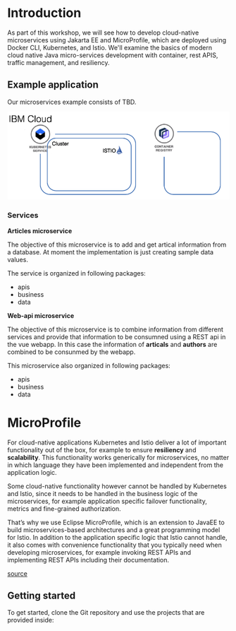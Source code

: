 # Introduction

As part of this workshop, we will see how to develop cloud-native microservices using Jakarta EE and MicroProfile, which are deployed using Docker CLI, Kubernetes, and Istio.
We'll examine the basics of modern cloud native Java micro-services development with container, rest APIS, traffic management, and resiliency.


## Example application

Our microservices example consists of TBD.

![cns-basic-setup-01](images/cns-basic-setup-01.png)

### Services

**Articles microservice**

The objective of this microservice is to add and get artical information from a database. At moment the implementation is just creating sample data values.

The service is organized in following packages:

* apis
* business
* data

**Web-api microservice**

The objective of this microservice is to combine information from different services and provide that information to be consumned using a REST api in the vue webapp. In this case the information of **articals** and **authors** are combined to be consunmed by the webapp.

This microservice also organized in following packages:

* apis
* business
* data

# MicroProfile

For cloud-native applications Kubernetes and Istio deliver a lot of important functionality out of the box, for example to ensure **resiliency** and **scalability**. This functionality works generically for microservices, no matter in which language they have been implemented and independent from the application logic.

Some cloud-native functionality however cannot be handled by Kubernetes and Istio, since it needs to be handled in the business logic of the microservices, for example application specific failover functionality, metrics and fine-grained authorization.

That’s why we use Eclipse MicroProfile, which is an extension to JavaEE to build microservices-based architectures and a great programming model for Istio. In addition to the application specific logic that Istio cannot handle, it also comes with convenience functionality that you typically need when developing microservices, for example invoking REST APIs and implementing REST APIs including their documentation.

[source]()

## Getting started

To get started, clone the Git repository and use the projects that are provided inside:





